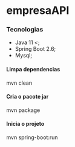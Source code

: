 # empresaAPI

### Tecnologias
* Java 11 <;
* Spring Boot 2.6;
* Mysql;

#### Limpa dependencias
mvn clean


#### Cria o pacote jar
mvn package

#### Inicia o projeto
mvn spring-boot:run




